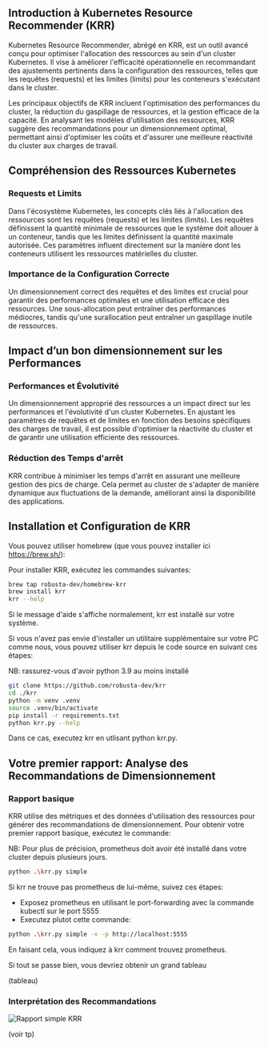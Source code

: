 ## Introduction à Kubernetes Resource Recommender (KRR)

Kubernetes Resource Recommender, abrégé en KRR, est un outil avancé conçu pour optimiser l'allocation des ressources au sein d'un cluster Kubernetes. Il vise à améliorer l'efficacité opérationnelle en recommandant des ajustements pertinents dans la configuration des ressources, telles que les requêtes (requests) et les limites (limits) pour les conteneurs s'exécutant dans le cluster.

Les principaux objectifs de KRR incluent l'optimisation des performances du cluster, la réduction du gaspillage de ressources, et la gestion efficace de la capacité. En analysant les modèles d'utilisation des ressources, KRR suggère des recommandations pour un dimensionnement optimal, permettant ainsi d'optimiser les coûts et d'assurer une meilleure réactivité du cluster aux charges de travail.

## Compréhension des Ressources Kubernetes

### Requests et Limits

Dans l'écosystème Kubernetes, les concepts clés liés à l'allocation des ressources sont les requêtes (requests) et les limites (limits). Les requêtes définissent la quantité minimale de ressources que le système doit allouer à un conteneur, tandis que les limites définissent la quantité maximale autorisée. Ces paramètres influent directement sur la manière dont les conteneurs utilisent les ressources matérielles du cluster.

### Importance de la Configuration Correcte

Un dimensionnement correct des requêtes et des limites est crucial pour garantir des performances optimales et une utilisation efficace des ressources. Une sous-allocation peut entraîner des performances médiocres, tandis qu'une surallocation peut entraîner un gaspillage inutile de ressources.

## Impact d’un bon dimensionnement sur les Performances

### Performances et Évolutivité

Un dimensionnement approprié des ressources a un impact direct sur les performances et l'évolutivité d'un cluster Kubernetes. En ajustant les paramètres de requêtes et de limites en fonction des besoins spécifiques des charges de travail, il est possible d'optimiser la réactivité du cluster et de garantir une utilisation efficiente des ressources.

### Réduction des Temps d'arrêt

KRR contribue à minimiser les temps d'arrêt en assurant une meilleure gestion des pics de charge. Cela permet au cluster de s'adapter de manière dynamique aux fluctuations de la demande, améliorant ainsi la disponibilité des applications.

## Installation et Configuration de KRR

Vous pouvez utiliser homebrew (que vous pouvez installer ici https://brew.sh/): 

Pour installer KRR, exécutez les commandes suivantes:
```bash
brew tap robusta-dev/homebrew-krr
brew install krr
krr --help
```

Si le message d'aide s'affiche normalement, krr est installé sur votre système.

Si vous n'avez pas envie d'installer un utilitaire supplémentaire sur votre PC comme nous, vous pouvez utiliser krr depuis le code source en suivant ces étapes:

NB: rassurez-vous d'avoir python 3.9 au moins installé 

```bash
git clone https://github.com/robusta-dev/krr
cd ./krr
python -m venv .venv
source .venv/bin/activate
pip install -r requirements.txt
python krr.py --help
```

Dans ce cas, executez krr en utlisant python krr.py.



## Votre premier rapport: Analyse des Recommandations de Dimensionnement

### Rapport basique

KRR utilise des métriques et des données d'utilisation des ressources pour générer des recommandations de dimensionnement. Pour obtenir votre premier rapport basique, exécutez le commande:

NB: Pour plus de précision, prometheus doit avoir été installé dans votre cluster depuis plusieurs jours.

```bash
python .\krr.py simple
```

Si krr ne trouve pas prometheus de lui-même, suivez ces étapes:

- Exposez prometheus en utilisant le port-forwarding avec la commande kubectl sur le port 5555
- Executez plutot cette commande:

```bash
python .\krr.py simple -v -p http://localhost:5555
```

En faisant cela, vous indiquez à krr comment trouvez prometheus.

Si tout se passe bien, vous devriez obtenir un grand tableau

(tableau)

### Interprétation des Recommandations

![Rapport simple KRR](https://github.com/robusta-dev/krr/raw/main/images/screenshot.jpeg)

(voir tp)

